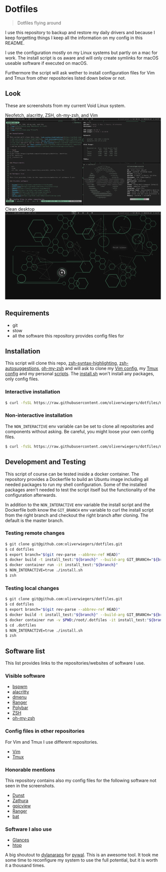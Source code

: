 # Dotfiles

> Dotfiles flying around

I use this repository to backup and restore my daily drivers and because I keep
forgetting things I keep all the information on my config in this README.

I use the configuration mostly on my Linux systems but partly on a mac for work.
The install script is os aware and will only create symlinks for macOS useable
software if executed on macOS.

Furthermore the script will ask wether to install configuration files for Vim
and Tmux from other repositories listed down below or not.

## Look

These are screenshots from my current Void Linux system.

Neofetch, alacritty, ZSH, oh-my-zsh, and Vim
![img](shots/buisy.png "Neofetch Alacritty Vim")
Clean desktop
![img](shots/clean.png "Clean")

## Requirements

- git
- stow
- all the software this repository provides config files for

## Installation

This script will clone this repo, [zsh-syntax-highlighting](https://github.com/zsh-users/zsh-syntax-highlighting), [zsh-autosuggestions](https://github.com/zsh-users/zsh-autosuggestions), [oh-my-zsh](https://github.com/robbyrussell/oh-my-zsh) and will ask to clone my [Vim config](https://github.com/oliverwiegers/vim_config), my [Tmux config](https://github.com/oliverwiegers/.tmuxist) and my personal [scripts](https://github.com/oliverwiegers/scripts).
The [install.sh](install.sh) won't install any packages, only config files.

### Interactive installation

```bash
$ curl -fsSL https://raw.githubusercontent.com/oliverwiegers/dotfiles/master/install.sh -o install.sh && chmod +x install.sh && ./install.sh
```

### Non-interactive installation

The `NON_INTERACTIVE` env variable can be set to clone all repositories and
components without asking. Be careful, you might loose your own config files.

```bash
$ curl -fsSL https://raw.githubusercontent.com/oliverwiegers/dotfiles/master/install.sh -o install.sh && chmod +x install.sh && NON_INTERACTIVE=true ./install.sh
```

## Development and Testing

This script of course can be tested inside a docker container. The repository
provides a Dockerfile to build an Ubuntu image including all needed packages to
run my shell configuration. Some of the installed packages aren't needed to test
the script itself but the functionality of the configuration afterwards.

In addition to the `NON_INTERACTIVE` env variable the install script and the
Dockerfile both know the `GIT_BRANCH` env variable to curl the install script
from the right branch and checkout the right branch after cloning. The default
is the master branch.

### Testing remote changes

```bash
$ git clone git@github.com:oliverwiegers/dotfiles.git
$ cd dotfiles
$ export branch="$(git rev-parse --abbrev-ref HEAD)"
$ docker build -t install_test:"${branch}" --build-arg GIT_BRANCH="${branch}" .
$ docker container run -it install_test:"${branch}"
$ NON_INTERACTIVE=true ./install.sh
$ zsh
```

### Testing local changes

```bash
$ git clone git@github.com:oliverwiegers/dotfiles.git
$ cd dotfiles
$ export branch="$(git rev-parse --abbrev-ref HEAD)"
$ docker build -t install_test:"${branch}" --build-arg GIT_BRANCH="${branch}" .
$ docker container run -v $PWD:/root/.dotfiles -it install_test:"${branch}"
$ cd .dotfiles
$ NON_INTERACTIVE=true ./install.sh
$ zsh
```

## Software list

This list provides links to the repositories/websites of software I use.

### Visible software

- [bspwm](https://github.com/baskerville/bspwm)
- [alacritty](https://github.com/alacritty/alacritty)
- [dmenu](https://tools.suckless.org/dmenu/)
- [Ranger](https://github.com/ranger/ranger)
- [Polybar](https://github.com/jaagr/polybar)
- [ZSH](https://github.com/zsh-users/zsh)
- [oh-my-zsh](https://github.com/robbyrussell/oh-my-zsh)

### Config files in other repositories

For Vim and Tmux I use different repositories.

- [Vim](https://github.com/oliverwiegers/vim_config)
- [Tmux](https://github.com/oliverwiegers/.tmuxist)

### Honorable mentions

This repository contains also my config files for the following software not 
seen in the screenshots.

- [Dunst](https://github.com/dunst-project/dunst.git)
- [Zathura](https://git.pwmt.org/pwmt/zathura)
- [gpicview](https://github.com/onlyshk/GPicView)
- [Ranger](https://github.com/ranger/ranger)
- [bat](https://github.com/sharkdp/bat)

### Software I also use

- [Glances](https://github.com/nicolargo/glances)
- [htop](https://github.com/hishamhm/htop)

A big shoutout to [dylanaraps](https://github.com/dylanaraps/) for 
[pywal](https://github.com/dylanaraps/pywal). This is an awesome tool. It took 
me some time to reconfigure my system to use the full potential, but it is worth
it a thousand times.

